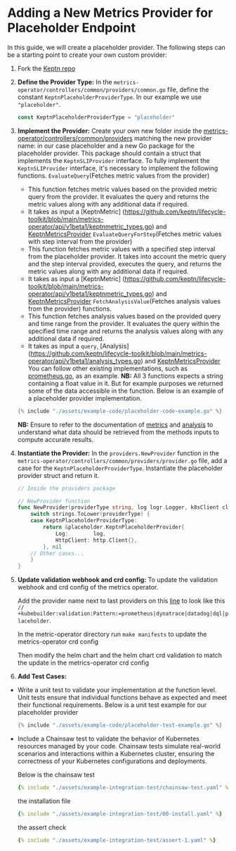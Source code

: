 # Adding a New Metrics Provider for Placeholder Endpoint

In this guide, we will create a placeholder provider. The following steps can be a starting point to create your own custom provider:

1. Fork the [Keptn repo](https://github.com/keptn/lifecycle-toolkit)

2. **Define the Provider Type:** In the `metrics-operator/controllers/common/providers/common.go` file,
 define the constant `KeptnPlaceholderProviderType`. In our example we use `"placeholder"`.

    ```go
    const KeptnPlaceholderProviderType = "placeholder"
    ```

3. **Implement the Provider:** Create your own new folder inside the
[metrics-operator/controllers/common/providers](https://github.com/keptn/lifecycle-toolkit/tree/main/metrics-operator/controllers/common/providers)
 matching the new provider name: in our case placeholder and a new Go package for the placeholder provider.
  This package should contain
 a struct that implements the `KeptnSLIProvider` interface.
  To fully implement the `KeptnSLIProvider` interface, it's necessary to implement the following functions.
  `EvaluateQuery`(Fetches metric values from the provider)
   - This function fetches metric values based on the provided
     metric query from the provider.
     It evaluates the query and returns the metric values
     along with any additional data if required.
   - It takes as input a [KeptnMetric]
   (<https://github.com/keptn/lifecycle-toolkit/blob/main/metrics-operator/api/v1beta1/keptnmetric_types.go>)
   and [KeptnMetricsProvider](https://github.com/keptn/lifecycle-toolkit/blob/main/metrics-operator/api/v1beta1/keptnmetricsprovider_types.go)
  `EvaluateQueryForStep`(Fetches metric values with step interval from the provider)
   - This function fetches metric values with a specified step interval from the placeholder provider.
      It takes into account the metric query and the step interval provided, executes the query,
      and returns the metric values along with any additional data if required.
   - It takes as input a [KeptnMetric]
   (<https://github.com/keptn/lifecycle-toolkit/blob/main/metrics-operator/api/v1beta1/keptnmetric_types.go>)
   and [KeptnMetricsProvider](https://github.com/keptn/lifecycle-toolkit/blob/main/metrics-operator/api/v1beta1/keptnmetricsprovider_types.go)
  `FetchAnalysisValue`(Fetches analysis values from the provider) functions.
   - This function fetches analysis values based on the provided query and time range from the
     provider.
     It evaluates the query within the specified time range and returns the analysis
     values along with any additional data if required.
   - It takes as input a `query`, [Analysis]
   (<https://github.com/keptn/lifecycle-toolkit/blob/main/metrics-operator/api/v1beta1/analysis_types.go>) and [KeptnMetricsProvider](https://github.com/keptn/lifecycle-toolkit/blob/main/metrics-operator/api/v1beta1/keptnmetricsprovider_types.go)
  You can follow other existing implementations,
 such as [prometheus.go](https://github.com/keptn/lifecycle-toolkit/blob/main/metrics-operator/controllers/common/providers/prometheus/prometheus.go),
 as an example.
   **NB:** All 3 functions expects a string containing a float value in it.
  But for example purposes
           we returned some of the data accessible in the function.
  Below is an example of a placeholder provider implementation.

    ```go
    {% include "./assets/example-code/placeholder-code-example.go" %}
    ```

   **NB:** Ensure to refer to the documentation of
    [metrics](https://github.com/keptn/lifecycle-toolkit/blob/main/docs/docs/reference/crd-reference/metric.md)
    and [analysis](https://github.com/keptn/lifecycle-toolkit/blob/main/docs/docs/reference/crd-reference/analysis.md)
    to understand what data should be retrieved from the methods inputs to compute accurate results.

4. **Instantiate the Provider:** In the `providers.NewProvider` function
 in the `metrics-operator/controllers/common/providers/provider.go` file,
 add a case for the `KeptnPlaceholderProviderType`.
  Instantiate the placeholder provider struct and return it.

    ```go
    // Inside the providers package

    // NewProvider function
    func NewProvider(providerType string, log logr.Logger, k8sClient client.Client) (KeptnSLIProvider, error) {
        switch strings.ToLower(providerType) {
        case KeptnPlaceholderProviderType:
            return &placeholder.KeptnPlaceholderProvider{
                Log:        log,
                HttpClient: http.Client{},
            }, nil
        // Other cases...
        }
    }
    ```

5. **Update validation webhook and crd config:** To update the validation webhook and crd config of the metrics operator.

   Add the provider name next to last providers on this
   [line](https://github.com/keptn/lifecycle-toolkit/blob/main/metrics-operator/api/v1beta1/keptnmetricsprovider_types.go#L29)
   to look like this `// +kubebuilder:validation:Pattern:=prometheus|dynatrace|datadog|dql|placeholder`.

   In the metric-operator directory run `make manifests` to update the metrics-operator crd config

   Then modify the helm chart and the helm chart crd validation to match the update in the metrics-operator crd config
  
6. **Add Test Cases:**

- Write a unit test to validate your implementation at the function level.
  Unit tests ensure that individual
 functions behave as expected and meet their functional requirements.
  Below is a unit test example for our placeholder provider

  ```go
  {% include "./assets/example-code/placeholder-test-example.go" %}
  ```

- Include a Chainsaw test to validate the behavior of Kubernetes resources managed by your code.
  Chainsaw tests simulate real-world scenarios and interactions within a Kubernetes cluster, ensuring
  the correctness of your Kubernetes configurations and deployments.

    Below is the chainsaw test

    ```yaml
    {% include "./assets/example-integration-test/chainsaw-test.yaml" %}
    ```

    the installation file

    ```yaml
    {% include "./assets/example-integration-test/00-install.yaml" %}
    ```

    the assert check

    ```yaml
    {% include "./assets/example-integration-test/assert-1.yaml" %}
    ```
